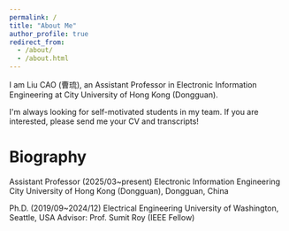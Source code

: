 ```yaml
---
permalink: /
title: "About Me"
author_profile: true
redirect_from: 
  - /about/
  - /about.html
---
```


I am Liu CAO (曹琉), an Assistant Professor in Electronic Information Engineering at City University of Hong Kong (Dongguan).

I'm always looking for self-motivated students in my team. If you are interested, please send me your CV and transcripts!


Biography
===
Assistant Professor (2025/03~present)
Electronic Information Engineering
City University of Hong Kong (Dongguan), Dongguan, China

Ph.D. (2019/09~2024/12)
Electrical Engineering
University of Washington, Seattle, USA
Advisor: Prof. Sumit Roy (IEEE Fellow)
